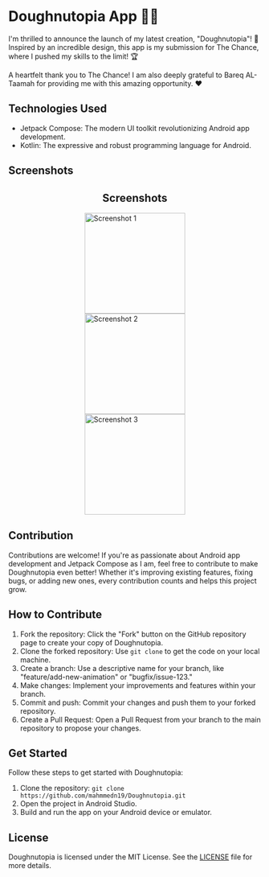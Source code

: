 # Doughnutopia App 🍩🚀


I'm thrilled to announce the launch of my latest creation, "Doughnutopia"! 📱 Inspired by an incredible design, this app is my submission for The Chance, where I pushed my skills to the limit! 🏆

A heartfelt thank you to The Chance! I am also deeply grateful to Bareq AL-Taamah for providing me with this amazing opportunity. ❤️

## Technologies Used

- Jetpack Compose: The modern UI toolkit revolutionizing Android app development.
- Kotlin: The expressive and robust programming language for Android.

## Screenshots

  <h2 style="text-align: center;">Screenshots</h2>
  <img src="https://github.com/mahmmedn19/Doughnutopia/assets/100851080/5a519628-05f8-422c-bd85-e5296a743cff" alt="Screenshot 1" style="display: block; margin: 0 auto; width: 200px;">
  <img src="https://github.com/mahmmedn19/Doughnutopia/assets/100851080/8d5c724d-585f-41b4-9e0a-f6647fecdedd" alt="Screenshot 2" style="display: block; margin: 0 auto; width: 200px;">
  <img src="https://github.com/mahmmedn19/Doughnutopia/assets/100851080/9ac3ca52-4b57-4902-92ec-797673f75187" alt="Screenshot 3" style="display: block; margin: 0 auto; width: 200px;">


## Contribution

Contributions are welcome! If you're as passionate about Android app development and Jetpack Compose as I am, feel free to contribute to make Doughnutopia even better! Whether it's improving existing features, fixing bugs, or adding new ones, every contribution counts and helps this project grow.

## How to Contribute

1. Fork the repository: Click the "Fork" button on the GitHub repository page to create your copy of Doughnutopia.
2. Clone the forked repository: Use `git clone` to get the code on your local machine.
3. Create a branch: Use a descriptive name for your branch, like "feature/add-new-animation" or "bugfix/issue-123."
4. Make changes: Implement your improvements and features within your branch.
5. Commit and push: Commit your changes and push them to your forked repository.
6. Create a Pull Request: Open a Pull Request from your branch to the main repository to propose your changes.

## Get Started

Follow these steps to get started with Doughnutopia:

1. Clone the repository: `git clone https://github.com/mahmmedn19/Doughnutopia.git`
2. Open the project in Android Studio.
3. Build and run the app on your Android device or emulator.

## License

Doughnutopia is licensed under the MIT License. See the [LICENSE](https://github.com/mahmmedn19/Doughnutopia/blob/main/LICENSE) file for more details.
